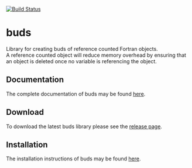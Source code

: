 [![Build Status](https://travis-ci.org/siesta-project/buds.svg?branch=master)](https://travis-ci.org/siesta-project/buds)

# buds

Library for creating buds of reference counted Fortran
objects.  
A reference counted object will reduce memory overhead
by ensuring that an object is deleted once no variable
is referencing the object.

## Documentation

The complete documentation of buds may be found [here](http://siesta-project.github.io/buds/).

## Download

To download the latest buds library please see the [release page](https://github.com/siesta-project/buds/releases).

## Installation

The installation instructions of buds may be found [here](http://siesta-project.github.io/buds/installInstructions.html).

